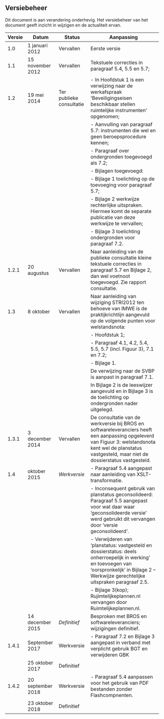 <h2>Versiebeheer</h2>

Dit document is aan verandering onderhevig. Het versiebeheer van het document
geeft inzicht in wijzigen en de actualiteit ervan.

| **Versie** | **Datum**                        | **Status**               | **Aanpassing**                                                                                                                                                                                                                                                                                                                                                                                                                                                                                                                                                                                |
|------------|----------------------------------|--------------------------|-----------------------------------------------------------------------------------------------------------------------------------------------------------------------------------------------------------------------------------------------------------------------------------------------------------------------------------------------------------------------------------------------------------------------------------------------------------------------------------------------------------------------------------------------------------------------------------------------|
| 1.0        | 1 januari 2012                   | Vervallen                | Eerste versie                                                                                                                                                                                                                                                                                                                                                                                                                                                                                                                                                                                 |
| 1.1        | 15 november 2012                 | Vervallen                | Tekstuele correcties in paragraaf 5.4, 5.5 en 5.7;                                                                                                                                                                                                                                                                                                                                                                                                                                                                                                                                            |
| 1.2        | 19 mei 2014                      | Ter publieke consultatie | - In Hoofdstuk 1 is een verwijzing naar de werkafspraak 'Beveiligingseisen beschikbaar stellen ruimtelijke instrumenten' opgenomen;                                                                                                                                                                                                                                                                                                                                                                                                                                                             |
|            |                                  |                          | - Aanvulling van paragraaf 5.7: instrumenten die wel en geen beroepsprocedure kennen;                                                                                                                                                                                                                                                                                                                                                                                                                                                                                                           |
|            |                                  |                          | - Paragraaf over ondergronden toegevoegd als 7.2;                                                                                                                                                                                                                                                                                                                                                                                                                                                                                                                                               |
|            |                                  |                          | - Bijlagen toegevoegd:                                                                                                                                                                                                                                                                                                                                                                                                                                                                                                                                                                          |
|            |                                  |                          |       - Bijlage 1 toelichting op de toevoeging voor paragraaf 5.7;                                                                                                                                                                                                                                                                                                                                                                                                                                                                                                                                    |
|            |                                  |                          |       - Bijlage 2 werkwijze rechterlijke uitspraken. Hiermee komt de separate publicatie van deze werkwijze te vervallen;                                                                                                                                                                                                                                                                                                                                                                                                                                                                             |
|            |                                  |                          |       - Bijlage 3 toelichting ondergronden voor paragraaf 7.2.                                                                                                                                                                                                                                                                                                                                                                                                                                                                                                                                        |
| 1.2.1      | 20 augustus                      | Vervallen                | Naar aanleiding van de publieke consultatie kleine tekstuele correcties in paragraaf 5.7 en Bijlage 2, dan wel voetnoot toegevoegd. Zie rapport consultatie.                                                                                                                                                                                                                                                                                                                                                                                                                                  |
| 1.3        | 8 oktober                        | Vervallen                | Naar aanleiding van wijziging STRI2012 ten behoeve van IMWE is de praktijkrichtlijn aangevuld op de volgende punten voor welstandsnota:                                                                                                                                                                                                                                                                                                                                                                                                                                                       |
|            |                                  |                          | - Hoofdstuk 1;                                                                                                                                                                                                                                                                                                                                                                                                                                                                                                                                                                                  |
|            |                                  |                          | - Paragraaf 4.1, 4.2, 5.4, 5.5, 5.7 (incl. Figuur 3), 7.1 en 7.2;                                                                                                                                                                                                                                                                                                                                                                                                                                                                                                                               |
|            |                                  |                          | - Bijlage 1.                                                                                                                                                                                                                                                                                                                                                                                                                                                                                                                                                                                    |
|            |                                  |                          | De verwijzing naar de SVBP is aanpast in paragraaf 7.1.                                                                                                                                                                                                                                                                                                                                                                                                                                                                                                                                       |
|            |                                  |                          | In Bijlage 2 is de leeswijzer aangevuld en in Bijlage 3 is de toelichting op ondergronden nader uitgelegd.                                                                                                                                                                                                                                                                                                                                                                                                                                                                                    |
| 1.3.1      | 3 december 2014                  | Vervallen                | De consultatie van de werkversie bij BROS en softwareleveranciers heeft een aanpassing opgeleverd van Figuur 3: welstandsnota kent wel de planstatus vastgesteld, maar niet de dossierstatus vastgesteld.                                                                                                                                                                                                                                                                                                                                                                                     |
| 1.4        | oktober 2015                     | *Werkversie*             | - Paragraaf 5.4 aangepast naar aanleiding van XSLT-transformatie.                                                                                                                                                                                                                                                                                                                                                                                                                                                                                                                               |
|            |                                  |                          | - Inconsequent gebruik van planstatus geconsolideerd: Paragraaf 5.5 aangepast voor wat daar waar ‘geconsolideerde versie’ werd gebruikt dit vervangen door ‘versie geconsolideerd’.                                                                                                                                                                                                                                                                                                                                                                                                             |
|            |                                  |                          | - Verwijderen van ‘planstatus: vastgesteld en dossierstatus: deels onherroepelijk in werking’ en toevoegen van ‘oorspronkelijk’ in Bijlage 2 – Werkwijze gerechtelijke uitspraken paragraaf 2.5.                                                                                                                                                                                                                                                                                                                                                                                                |
|            |                                  |                          | - Bijlage 3(kop); Rujimtelijkeplannen.nl vervangen door Ruimtelijkeplannen.nl.                                                                                                                                                                                                                                                                                                                                                                                                                                                                                                                  |
|            | 14 december 2015                 | *Definitief*             | Besproken met BROS en softwareleveranciers; wijzigingen definitief.                                                                                                                                                                                                                                                                                                                                                                                                                                                                                                                           |
| 1.4.1      | September 2017                   | Werkversie               | - Paragraaf 7.2 en Bijlage 3 aangepast in verband met verplicht gebruik BGT en verwijderen GBK                                                                                                                                                                                                                                                                                                                                                                                                                                                                                                  |
|            | 25 oktober 2017                  | Definitief               |                                                                                                                                                                                                                                                                                                                                                                                                                                                                                                                                                                                               |
| 1.4.2      | 20 september 2018                | Werkversie               | - Paragraaf 5.4 aanpassen voor het gebruik van PDF bestanden zonder Flashcompnenten.                                                                                                                                                                                                                                                                                                                                                                                                                                                                                                            |
|            | 23 oktober 2018                  | Definitief               |                                                                                                                                                                                                                                                                                                                                                                                                                                                                                                                                                                                               |
